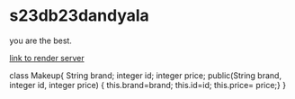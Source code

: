 # s23db23dandyala

you are the best.

[link to render server](https://s23db23dandyala.onrender.com)

class Makeup{ String brand; integer id; integer price; public(String brand, integer id, integer price) { this.brand=brand; this.id=id; this.price= price;} }